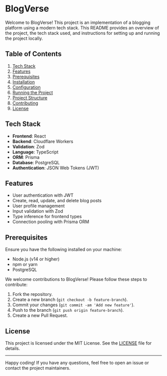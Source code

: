# BlogVerse

Welcome to BlogVerse! This project is an implementation of a blogging platform using a modern tech stack. This README provides an overview of the project, the tech stack used, and instructions for setting up and running the project locally.

## Table of Contents

1. [Tech Stack](#tech-stack)
2. [Features](#features)
3. [Prerequisites](#prerequisites)
4. [Installation](#installation)
5. [Configuration](#configuration)
6. [Running the Project](#running-the-project)
7. [Project Structure](#project-structure)
8. [Contributing](#contributing)
9. [License](#license)

## Tech Stack

- **Frontend**: React
- **Backend**: Cloudflare Workers
- **Validation**: Zod
- **Language**: TypeScript
- **ORM**: Prisma
- **Database**: PostgreSQL
- **Authentication**: JSON Web Tokens (JWT)

## Features

- User authentication with JWT
- Create, read, update, and delete blog posts
- User profile management
- Input validation with Zod
- Type inference for frontend types
- Connection pooling with Prisma ORM

## Prerequisites

Ensure you have the following installed on your machine:

- Node.js (v14 or higher)
- npm or yarn
- PostgreSQL


We welcome contributions to BlogVerse! Please follow these steps to contribute:

1. Fork the repository.
2. Create a new branch (`git checkout -b feature-branch`).
3. Commit your changes (`git commit -am 'Add new feature'`).
4. Push to the branch (`git push origin feature-branch`).
5. Create a new Pull Request.

## License

This project is licensed under the MIT License. See the [LICENSE](LICENSE) file for details.

---

Happy coding! If you have any questions, feel free to open an issue or contact the project maintainers.
